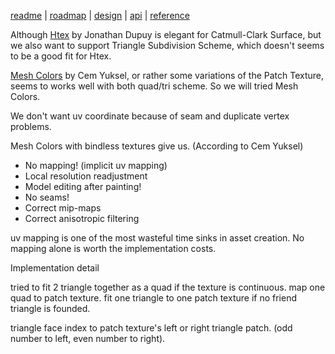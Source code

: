 [readme](../README.md) | [roadmap](roadmap.md) | [design](design_note.md) | [api](api.md) | [reference](reference.md)

Although [Htex](https://onrendering.com/) by Jonathan Dupuy is elegant for Catmull-Clark Surface, but we also want to support Triangle Subdivision Scheme, which doesn't seems to be a good fit for Htex.

[Mesh Colors](http://www.cemyuksel.com/research/meshcolors/) by Cem Yuksel, or rather some variations of the Patch Texture, seems to works well with both quad/tri scheme. So we will tried Mesh Colors.

We don't want uv coordinate because of seam and duplicate vertex problems.

Mesh Colors with bindless textures give us. (According to Cem Yuksel)

- No mapping! (implicit uv mapping)
- Local resolution readjustment
- Model editing after painting!
- No seams!
- Correct mip-maps
- Correct anisotropic filtering

uv mapping is one of the most wasteful time sinks in asset creation.  No mapping alone is worth the implementation costs.

Implementation detail

tried to fit 2 triangle together as a quad if the texture is continuous. map one quad to patch texture.
fit one triangle to one patch texture if no friend triangle is founded.

triangle face index to patch texture's left or right triangle patch. (odd number to left, even number to right).